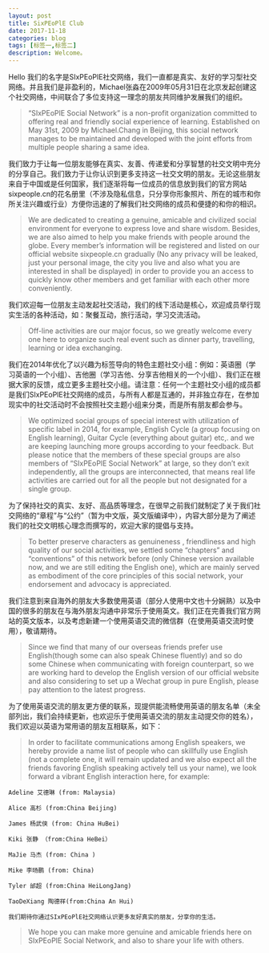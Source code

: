 ```yaml
---
layout: post
title: SixPEoPlE Club
date: 2017-11-18
categories: blog
tags: [标签一,标签二]
description: Welcome。
---
```


Hello 我们的名字是SIxPEoPlE社交网络，我们一直都是真实、友好的学习型社交网络。并且我们是非盈利的，Michael张淼在2009年05月31日在北京发起创建这个社交网络，中间联合了多位支持这一理念的朋友共同维护发展我们的组织。

> “SIxPEoPlE Social Network” is a non-profit organization committed to offering real and friendly social experience of learning. Established on May 31st, 2009 by Michael.Chang in Beijing, this social network manages to be maintained and developed with the joint efforts from multiple people sharing a same idea.

我们致力于让每一位朋友能够在真实、友善、传递爱和分享智慧的社交文明中充分的分享自己。我们致力于让你认识到更多支持这一社交文明的朋友。无论这些朋友来自于中国或是任何国家，我们逐渐将每一位成员的信息放到我们的官方网站sixpeople.cn的花名册里（不涉及隐私信息，只分享你形象照片、所在的城市和你所关注兴趣或行业）方便你迅速的了解我们社交网络的成员和便捷的和你的相识。

> We are dedicated to creating a genuine, amicable and civilized social environment for everyone to express love and share wisdom. Besides, we are also aimed to help you make friends with people around the globe. Every member’s information will be registered and listed on our official website sixpeople.cn gradually (No any privacy will be leaked, just your personal image, the city you live and also what you are interested in shall be displayed) in order to provide you an access to quickly know other members and get familiar with each other more conveniently.

我们欢迎每一位朋友主动发起社交活动，我们的线下活动是核心，欢迎成员举行现实生活的各种活动，如：聚餐互动，旅行活动，学习交流活动。

> Off-line activities are our major focus, so we greatly welcome every one here to organize such real event such as dinner party, travelling, learning or idea exchanging.

我们在2014年优化了以兴趣为标签导向的特色主题社交小组：例如：英语圈（学习英语的一个小组）、吉他圈（学习吉他、分享吉他相关的一个小组）、我们正在根据大家的反馈，成立更多主题社交小组。请注意：任何一个主题社交小组的成员都是我们SIxPEoPlE社交网络的成员，与所有人都是互通的，并非独立存在，在参加现实中的社交活动时不会按照社交主题小组来分类，而是所有朋友都会参与。

> We optimized social groups of special interest with utilization of specific label in 2014, for example, English Cycle (a group focusing on English learning), Guitar Cycle (everything about guitar) etc,. and we are keeping launching more groups according to your feedback. But please notice that the members of these special groups are also members of “SIxPEoPlE Social Network” at large, so they don’t exit independently, all the groups are interconnected, that means real life activities are carried out for all the people but not designated for a single group.

为了保持社交的真实、友好、高品质等理念，在很早之前我们就制定了关于我们社交网络的“章程”与“公约”（暂为中文版，英文版编译中），内容大部分是为了阐述我们的社交文明核心理念而撰写的，欢迎大家的提倡与支持。

> To better preserve characters as genuineness , friendliness and high quality of our social activities, we settled some “chapters” and “conventions” of this network before (only Chinese version available now, and we are still editing the English one), which are mainly served as embodiment of the core principles of this social network, your endorsement and advocacy is appreciated.

我们注意到来自海外的朋友大多数使用英语（部分人使用中文也十分娴熟）以及中国的很多的朋友在与海外朋友沟通中非常乐于使用英文。我们正在完善我们官方网站的英文版本，以及考虑新建一个使用英语交流的微信群（在使用英语交流时使用），敬请期待。

> Since we find that many of our overseas friends prefer use English(though some can also speak Chinese fluently) and so do some Chinese when communicating with foreign counterpart, so we are working hard to develop the English version of our official website and also considering to set up a Wechat group in pure English, please pay attention to the latest progress.

为了使用英语交流的朋友更方便的联系，现提供能流畅使用英语的朋友名单（未全部列出，我们会持续更新，也欢迎乐于使用英语交流的朋友主动提交你的姓名），我们欢迎以英语为常用语的朋友互相联系，如下：

> In order to facilitate communications among English speakers, we hereby provide a name list of people who can skillfully use English (not a complete one, it will remain updated and we also expect all the friends favoring English speaking actively tell us your name), we look forward a vibrant English interaction here, for example:

```
Adeline 艾德琳 (from: Malaysia)

Alice 高杉 (from:China Beijing)

James 杨武侠 (from: China HuBei)

Kiki 张静 （from:China HeBei）

MaJie 马杰 (from: China )

Mike 李旸鹏 (from: China)

Tyler 邰超 (from:China HeiLongJang)

TaoDeXiang 陶德祥(from:China An Hui)

我们期待你通过SIxPEoPlE社交网络认识更多友好真实的朋友，分享你的生活。
```
> We hope you can make more genuine and amicable friends here on SIxPEoPlE Social Network, and also to share your life with others.